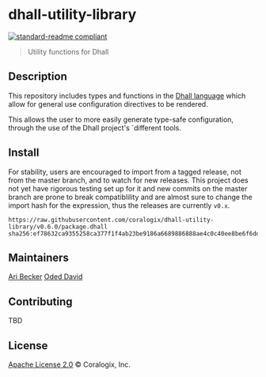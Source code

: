 # dhall-utility-library
[![standard-readme compliant](https://img.shields.io/badge/readme%20style-standard-brightgreen.svg?style=flat-square)](https://github.com/RichardLitt/standard-readme)

> Utility functions for Dhall

## Description

This repository includes types and functions in the [Dhall language](https://github.com/dhall-lang/dhall-lang) which allow for general use configuration directives to be rendered.

This allows the user to more easily generate type-safe configuration, through the use of the Dhall project's `different tools.

## Install
For stability, users are encouraged to import from a tagged release, not from the master branch, and to watch for new releases. This project does not yet have rigorous testing set up for it and new commits on the master branch are prone to break compatiblility and are almost sure to change the import hash for the expression, thus the releases are currently `v0.x`.
```
https://raw.githubusercontent.com/coralogix/dhall-utility-library/v0.6.0/package.dhall sha256:ef78632ca9355258ca377f1f4ab23be9186a6689886888ae4c0c40ee8be6f6dd
```
## Maintainers
[Ari Becker](https://github.com/ari-becker)
[Oded David](https://github.com/oded-dd)

## Contributing
TBD

## License
[Apache License 2.0](https://www.apache.org/licenses/LICENSE-2.0) © Coralogix, Inc.
